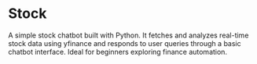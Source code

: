 # Stock
A simple stock chatbot built with Python. It fetches and analyzes real-time stock data using yfinance and responds to user queries through a basic chatbot interface. Ideal for beginners exploring finance automation.
